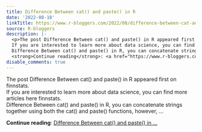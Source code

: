```yaml
---
title: Difference Between cat() and paste() in R
date: '2022-08-18'
linkTitle: https://www.r-bloggers.com/2022/08/difference-between-cat-and-paste-in-r/
source: R-bloggers
description: |-
  <p>The post Difference Between cat() and paste() in R appeared first on finnstats.<br />
  If you are interested to learn more about data science, you can find more articles here finnstats.<br />
  Difference Between cat() and paste() in R, you can concatenate strings together using both the cat() and paste() functions, however, ...</p>
  <strong>Continue reading</strong>: <a href="https://www.r-bloggers.com/2022/08/difference-between-cat-and-paste-in-r/">Difference Between cat() and paste() in ...
disable_comments: true
---
```

<p>The post Difference Between cat() and paste() in R appeared first on finnstats.<br />
If you are interested to learn more about data science, you can find more articles here finnstats.<br />
Difference Between cat() and paste() in R, you can concatenate strings together using both the cat() and paste() functions, however, ...</p>
<strong>Continue reading</strong>: <a href="https://www.r-bloggers.com/2022/08/difference-between-cat-and-paste-in-r/">Difference Between cat() and paste() in ...
